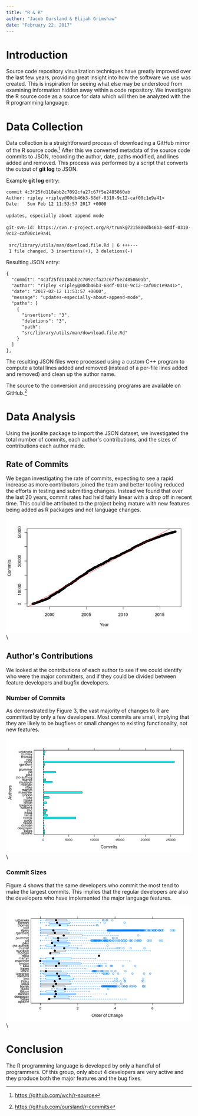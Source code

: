 ```yaml
---
title: "R & R"
author: "Jacob Oursland & Elijah Grimshaw"
date: "February 22, 2017"
---
```


# Introduction

Source code repository visualization techniques have greatly improved
over the last few years, providing great insight into how the software
we use was created.  This is inspiration for seeing what else may be
understood from examining information hidden away within a code
repository.  We investigate the R source code as a source for data
which will then be analyzed with the R programming language.


# Data Collection

Data collection is a straightforward process of downloading a GitHub
mirror of the R source code.[^1]  After this we converted metadata of
the source code commits to JSON, recording the author, date, paths
modified, and lines added and removed.  This process was performed by
a script that converts the output of **git log** to JSON.

Example **git log** entry:

    commit 4c3f25fd118abb2c7092cfa27c67f5e2485860ab
    Author: ripley <ripley@00db46b3-68df-0310-9c12-caf00c1e9a41>
    Date:   Sun Feb 12 11:53:57 2017 +0000

    updates, especially about append mode

    git-svn-id: https://svn.r-project.org/R/trunk@7215800db46b3-68df-0310-9c12-caf00c1e9a41

     src/library/utils/man/download.file.Rd | 6 +++---
     1 file changed, 3 insertions(+), 3 deletions(-)


Resulting JSON entry:

    {
      "commit": "4c3f25fd118abb2c7092cfa27c67f5e2485860ab",
      "author": "ripley <ripley@00db46b3-68df-0310-9c12-caf00c1e9a41>",
      "date": "2017-02-12 11:53:57 +0000",
      "message": "updates-especially-about-append-mode",
      "paths": [
        {
          "insertions": "3",
          "deletions": "3",
          "path":
          "src/library/utils/man/download.file.Rd"
        }
      ]
    },


The resulting JSON files were processed using a custom C++ program to
compute a total lines added and removed (instead of a per-file lines
added and removed) and clean up the author name.

The source to the conversion and processing programs are available on
GitHub.[^2]

<!---
# Data Visualization with Gource

Our preferred tool for performing 3D visualization of a repository is
the open source application Gource.[^3] This program visualizes the
source code as a tree with directories as nodes and files as leaf
nodes.  Users are visualized as pawn pieces as they move from
directory to directory committing to files, which is presented as
"laser" beams from the pawn to the files modified.

![Screenshot of R repository visualization with Gource](gource.png)

During run time, Gource allows for navigating through the tree
allowing for details to be viewed during visualization.  A video of
Gource operating on the R source is also available on GitHub.[^2]
--->


# Data Analysis

Using the jsonlite package to import the JSON dataset, we investigated
the total number of commits, each author's contributions, and the
sizes of contributions each author made.


## Rate of Commits

We began investigating the rate of commits, expecting to see a rapid
increase as more contributors joined the team and better tooling
reduced the efforts in testing and submitting changes.  Instead we
found that over the last 20 years, commit rates had held fairly linear
with a drop off in recent time.  This could be attributed to the
project being mature with new features being added as R packages and
not language changes.

![R Commits over Time](r-commits.png)
\


## Author's Contributions

We looked at the contributions of each author to see if we could
identify who were the major committers, and if they could be divided
between feature developers and bugfix developers.


### Number of Commits

As demonstrated by Figure 3, the vast majority of changes to R are
committed by only a few developers.  Most commits are small, implying
that they are likely to be bugfixes or small changes to existing
functionality, not new features.

![R Authors and Number of Commits](r-authors.png)
\


### Commit Sizes

Figure 4 shows that the same developers who commit the most tend to
make the largest commits.  This implies that the regular developers
are also the developers who have implemented the major language
features.

![R Authors and Commit Sizes](r-authors-and-commit-sizes.png)
\


# Conclusion

The R programming language is developed by only a handful of
programmers.  Of this group, only about 4 developers are very active
and they produce both the major features and the bug fixes.

[^1]: https://github.com/wch/r-source
[^2]: https://github.com/oursland/r-commits
[^3]: http://gource.io/
